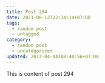 ```yaml
---
title: Post 294
date: 2021-08-12T22:34:14+07:00
tags:
  - random post
  - untagged
category:
  - random post
  - uncategorized
updated: 2013-04-04T08:40:56+07:00
---
```

This is content of post 294